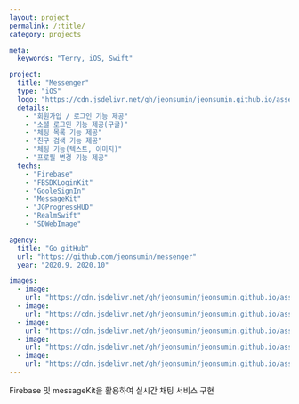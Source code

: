 ```yaml
---
layout: project
permalink: /:title/
category: projects

meta:
  keywords: "Terry, iOS, Swift"

project:
  title: "Messenger"
  type: "iOS"
  logo: "https://cdn.jsdelivr.net/gh/jeonsumin/jeonsumin.github.io/assets/images/projects/messenger/messenger.png"
  details: 
    - "회원가입 / 로그인 기능 제공"
    - "소셜 로그인 기능 제공(구글)"
    - "체팅 목록 기능 제공"
    - "친구 검색 기능 제공"
    - "체팅 기능(텍스트, 이미지)"
    - "프로필 변경 기능 제공"
  techs: 
    - "Firebase"
    - "FBSDKLoginKit"
    - "GooleSignIn"
    - "MessageKit"
    - "JGProgressHUD"
    - "RealmSwift"
    - "SDWebImage"

agency:
  title: "Go gitHub"
  url: "https://github.com/jeonsumin/messenger"
  year: "2020.9, 2020.10"

images:
  - image:
    url: "https://cdn.jsdelivr.net/gh/jeonsumin/jeonsumin.github.io/assets/images/projects/messenger/messenger_join.png"
  - image:
    url: "https://cdn.jsdelivr.net/gh/jeonsumin/jeonsumin.github.io/assets/images/projects/messenger/messenger_chat.png"
  - image:
    url: "https://cdn.jsdelivr.net/gh/jeonsumin/jeonsumin.github.io/assets/images/projects/messenger/messenger_list.png"
  - image:
    url: "https://cdn.jsdelivr.net/gh/jeonsumin/jeonsumin.github.io/assets/images/projects/messenger/messenger_search.png"
  - image:
    url: "https://cdn.jsdelivr.net/gh/jeonsumin/jeonsumin.github.io/assets/images/projects/messenger/messenger_profile.png"  
---
```

<p> Firebase 및 messageKit을 활용하여 실시간 채팅 서비스 구현 </p>